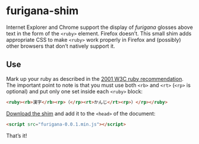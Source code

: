 furigana-shim
=============

Internet Explorer and Chrome support the display of _furigana_ glosses above
text in the form of the `<ruby>` element. Firefox doesn’t. This small shim
adds appropriate CSS to make `<ruby>` work properly in Firefox and (possibly)
other browsers that don’t natively support it.

Use
---

Mark up your ruby as described in the
[2001 W3C ruby recommendation](http://www.w3.org/TR/ruby/). The important point
to note is that you must use both `<rb>` and `<rt>` (`<rp>` is optional) and
put only one set inside each `<ruby>` block:

```html
<ruby><rb>漢字</rb><rp>（</rp><rt>かんじ</rt><rp>）</rp></ruby>
```

[Download the shim](https://github.com/threedaymonk/furigana-shim/downloads)
and add it to the `<head>` of the document:

```html
<script src="furigana-0.0.1.min.js"></script>
```

That’s it!
